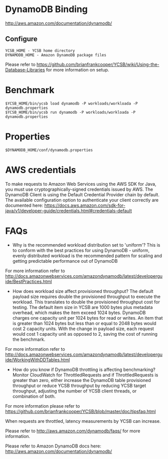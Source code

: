 <!--
Copyright (c) 2010 Yahoo! Inc., 2012 - 2015 YCSB contributors.
All rights reserved.

Licensed under the Apache License, Version 2.0 (the "License"); you
may not use this file except in compliance with the License. You
may obtain a copy of the License at

http://www.apache.org/licenses/LICENSE-2.0

Unless required by applicable law or agreed to in writing, software
distributed under the License is distributed on an "AS IS" BASIS,
WITHOUT WARRANTIES OR CONDITIONS OF ANY KIND, either express or
implied. See the License for the specific language governing
permissions and limitations under the License. See accompanying
LICENSE file.
-->

# DynamoDB Binding

http://aws.amazon.com/documentation/dynamodb/

## Configure

    YCSB_HOME - YCSB home directory
    DYNAMODB_HOME - Amazon DynamoDB package files

Please refer to https://github.com/brianfrankcooper/YCSB/wiki/Using-the-Database-Libraries
for more information on setup.

# Benchmark

    $YCSB_HOME/bin/ycsb load dynamodb -P workloads/workloada -P dynamodb.properties
    $YCSB_HOME/bin/ycsb run dynamodb -P workloads/workloada -P dynamodb.properties

# Properties

    $DYNAMODB_HOME/conf/dynamodb.properties

# AWS credentials

To make requests to Amazon Web Services using the AWS SDK for Java, you must use 
cryptographically-signed credentials issued by AWS.
The DynamoDB Client is using the Default Credential Provider chain by default. The available
configuration option to authenticate your client correctly are documented here:
https://docs.aws.amazon.com/sdk-for-java/v1/developer-guide/credentials.html#credentials-default

# FAQs
* Why is the recommended workload distribution set to 'uniform'?
    This is to conform with the best practices for using DynamoDB - uniform,
evenly distributed workload is the recommended pattern for scaling and
getting predictable performance out of DynamoDB

For more information refer to
http://docs.amazonwebservices.com/amazondynamodb/latest/developerguide/BestPractices.html

* How does workload size affect provisioned throughput?
    The default payload size requires double the provisioned throughput to execute
the workload. This translates to double the provisioned throughput cost for testing.
The default item size in YCSB are 1000 bytes plus metadata overhead, which makes the
item exceed 1024 bytes. DynamoDB charges one capacity unit per 1024 bytes for read
or writes. An item that is greater than 1024 bytes but less than or equal to 2048 bytes
would cost 2 capacity units. With the change in payload size, each request would cost
1 capacity unit as opposed to 2, saving the cost of running the benchmark.

For more information refer to
http://docs.amazonwebservices.com/amazondynamodb/latest/developerguide/WorkingWithDDTables.html

* How do you know if DynamoDB throttling is affecting benchmarking?
    Monitor CloudWatch for ThrottledRequests and if ThrottledRequests is greater
than zero, either increase the DynamoDB table provisioned throughput or reduce
YCSB throughput by reducing YCSB target throughput, adjusting the number of YCSB
client threads, or combination of both.

For more information please refer to
https://github.com/brianfrankcooper/YCSB/blob/master/doc/tipsfaq.html

When requests are throttled, latency measurements by YCSB can increase.

Please refer to http://aws.amazon.com/dynamodb/faqs/ for more information.

Please refer to Amazon DynamoDB docs here:
http://aws.amazon.com/documentation/dynamodb/
